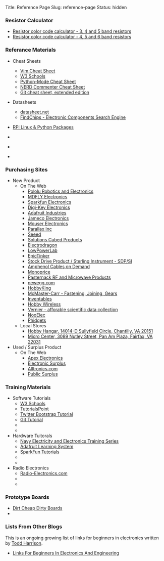 Title: Reference Page
Slug: reference-page
Status: hidden

### Resistor Calculator
* [Resistor color code calculator - 3, 4 and 5 band resistors](http://www.hobby-hour.com/electronics/resistorcalculator.php)
* [Resistor color code calculator - 4, 5 and 6 band resistors](http://www.digikey.com/us/en/mkt/5-band-resistors.html)

### Referance Materials
* Cheat Sheets
    * [Vim Cheat Sheet](/pages/vim-cheat-sheet.html)
    * [W3 Schools](http://www.w3schools.com/)
    * [Python-Mode Cheat Sheet](/pages/python-mode-cheat-sheet.html)
    * [NERD Commenter Cheat Sheet](/pages/nerd-commenter-cheat-sheet.html)
    * [Git cheat sheet, extended edition](http://jan-krueger.net/development/git-cheat-sheet-extended-edition)
* Datasheets
    * [datasheet.net](http://www.datasheet.net/)
    * [FindChips - Electronic Components Search Engine](http://www.findchips.com/)

* [RPi Linux & Python Packages](/pages/linux-python-packages-for-my-raspberry-pi.html)
* []()
* []()
* []()

### Purchasing Sites
* New Product
    * On The Web
        * [Pololu Robotics and Electronics](http://www.pololu.com/)
        * [MDFLY Electronics](http://www.mdfly.com/)
        * [Sparkfun Electronics](http://www.sparkfun.com/)
        * [Digi-Key Electronics](http://www.digikey.com)
        * [Adafruit Industries](http://www.adafruit.com/)
        * [Jameco Electronics](http://www.jameco.com)
        * [Mouser Electronics](http://www.mouser.com)
        * [Parallax Inc](http://www.parallax.com/)
        * [Seeed](http://www.seeedstudio.com/depot/)
        * [Solutions Cubed Products](http://www.solutions-cubed.com/)
        * [Electrodragon](http://www.electrodragon.com/)
        * [LowPowerLab](http://lowpowerlab.com/)
        * [EpicTinker](http://www.epictinker.com/)
        * [Stock Drive Product / Sterling Instrument - SDP/SI](http://www.sdp-si.com/)
        * [Amphenol Cables on Demand](http://www.cablesondemand.com/)
        * [Monoprice](http://www.monoprice.com/)
        * [Pasternack RF and Microwave Products](http://www.pasternack.com/)
        * [newegg.com](http://www.newegg.com/Electronic-Components/Category/ID-342)
        * [HobbyKing](https://www.hobbyking.com/hobbyking/store/index.asp)
        * [McMaster-Carr - Fastening, Joining, Gears](http://www.mcmaster.com/)
        * [Inventables](https://www.inventables.com/)
        * [Hobby Wireless](http://www.hobbywireless.com/)
        * [Vernier - afforable scientific data collection](http://www.vernier.com/)
        * [NooElec](http://www.nooelec.com/store/)
        * [Phidgets](http://www.phidgets.com/)
    * Local Stores
        * [Hobby Hangar, 14014-D Sullyfield Circle, Chantilly, VA 20151](http://www.hhvastore.com/)
        * [Micro Center, 3089 Nutley Street, Pan Am Plaza, Fairfax, VA 22031](http://www.microcenter.com/)
* Used / Surplus Product
    * On The Web
        * [Apex Electronics](http://www.apexelectronic.com/)
        * [Electronic Surplus](http://www.electronicsurplus.com/default.aspx)
        * [Alltronics.com](http://www.alltronics.com/)
        * [Public Surplus](http://www.publicsurplus.com/)

### Training Materials
* Software Tutorials
    * [W3 Schools](http://www.w3schools.com/)
    * [TutorialsPoint](http://www.tutorialspoint.com/)
    * [Twitter Bootstrap Tutorial](http://www.w3resource.com/twitter-bootstrap/tutorial.php)
    * [Git Tutorial](https://www.atlassian.com/git/tutorial)
    * []()
    * []()
* Hardware Tuitorals
    * [Navy Electricity and Electronics Training Series](http://www.hnsa.org/doc/#neets)
    * [Adafruit Learning System](http://learn.adafruit.com/)
    * [SparkFun Tutorials](https://learn.sparkfun.com/tutorials)
    * []()
    * []()
* Radio Electronics
    * [Radio-Electronics.com](http://www.radio-electronics.com/)
    * []()
    * []()

### Prototype Boards
* [Dirt Cheap Dirty Boards](http://dirtypcbs.com/about.php)
* []()

### Lists From Other Blogs
This is an ongoing growing list of links for beginners in electronics written by [Todd Harrison][01].
* [Links For Beginners In Electronics And Engineering](http://www.toddfun.com/category/beginners-in-electronics/)



[01]:http://www.toddfun.com/about/

